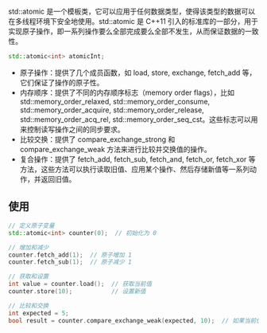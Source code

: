 # <atomic>

std::atomic 是一个模板类，它可以应用于任何数据类型，使得该类型的数据可以在多线程环境下安全地使用。std::atomic 是 C++11 引入的标准库的一部分，用于实现原子操作，即一系列操作要么全部完成要么全部不发生，从而保证数据的一致性。

```cpp
std::atomic<int> atomicInt;
```
+ 原子操作：提供了几个成员函数，如 load, store, exchange, fetch_add 等，它们保证了操作的原子性。
+ 内存顺序：提供了不同的内存顺序标志（memory order flags），比如 std::memory_order_relaxed, std::memory_order_consume, std::memory_order_acquire, std::memory_order_release, std::memory_order_acq_rel, std::memory_order_seq_cst。这些标志可以用来控制读写操作之间的同步要求。
+ 比较交换：提供了 compare_exchange_strong 和 compare_exchange_weak 方法来进行比较并交换值的操作。
+ 复合操作：提供了 fetch_add, fetch_sub, fetch_and, fetch_or, fetch_xor 等方法，这些方法可以执行读取旧值、应用某个操作、然后存储新值等一系列动作，并返回旧值。

## 使用
```cpp
// 定义原子变量
std::atomic<int> counter(0);  // 初始化为 0

// 增加和减少
counter.fetch_add(1);  // 原子增加 1
counter.fetch_sub(1);  // 原子减少 1

// 获取和设置
int value = counter.load();  // 获取当前值
counter.store(10);           // 设置新值

// 比较和交换
int expected = 5;
bool result = counter.compare_exchange_weak(expected, 10);  // 如果当前值等于 expected，则设置为 10
```













